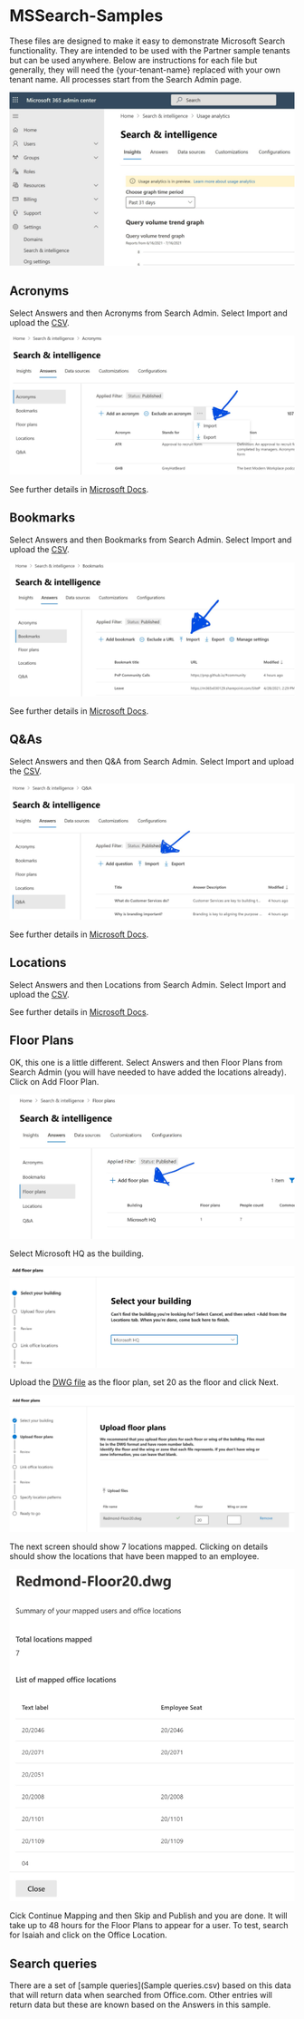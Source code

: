 # MSSearch-Samples

These files are designed to make it easy to demonstrate Microsoft Search functionality. They are intended to be used with the Partner sample tenants but can be used anywhere. Below are instructions for each file but generally, they will need the {your-tenant-name} replaced with your own tenant name. All processes start from the Search Admin page.

![Search Admin Page](images/SearchAdmin.jpg)

## Acronyms

Select Answers and then Acronyms from Search Admin. Select Import and upload the [CSV](MSSearchSample-Acronyms.csv).

![Acronyms import](images/Acronyms.jpg)

See further details in [Microsoft Docs](https://docs.microsoft.com/en-us/microsoftsearch/manage-acronyms).

## Bookmarks

Select Answers and then Bookmarks from Search Admin. Select Import and upload the [CSV](MSSearchSample-Bookmarks.csv).

![Bookmarks import](images/Bookmarks.jpg)

See further details in [Microsoft Docs](https://docs.microsoft.com/en-us/microsoftsearch/manage-bookmarks).

## Q&As

Select Answers and then Q&A from Search Admin. Select Import and upload the [CSV](MSSearchSample-QandAs.csv).

![Q&A import](images/QandA.jpg)

See further details in [Microsoft Docs](https://docs.microsoft.com/en-us/microsoftsearch/manage-qas).

## Locations

Select Answers and then Locations from Search Admin. Select Import and upload the [CSV](MSSearchSample-Locations.csv).

See further details in [Microsoft Docs](https://docs.microsoft.com/en-us/microsoftsearch/manage-locations).

## Floor Plans

OK, this one is a little different. Select Answers and then Floor Plans from Search Admin (you will have needed to have added the locations already). Click on Add Floor Plan.

![Add floor plan](images/FloorPlan-Add.jpg)

Select Microsoft HQ as the building.

![Select Microsoft HQ](images/FloorPlan-SelectBuilding.jpg)

Upload the [DWG file](RedmondFloor20.dwg) as the floor plan, set 20 as the floor and click Next.

![Upload floor plan](images/FloorPlan-Upload.jpg)

The next screen should show 7 locations mapped. Clicking on details should show the locations that have been mapped to an employee.

![Floor plan details](images/FloorPlan-Details.jpg)

Cick Continue Mapping and then Skip and Publish and you are done. It will take up to 48 hours for the Floor Plans to appear for a user. To test, search for Isaiah and click on the Office Location.

## Search queries

There are a set of [sample queries](Sample queries.csv) based on this data that will return data when searched from Office.com. Other entries will return data but these are known based on the Answers in this sample.